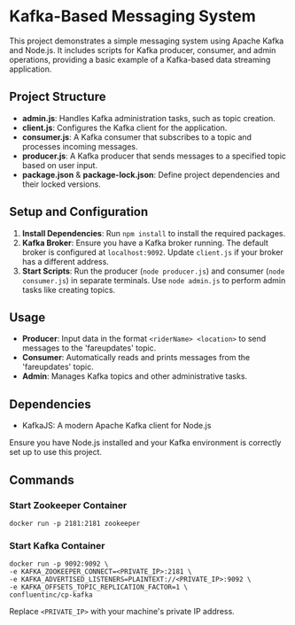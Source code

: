 
# Kafka-Based Messaging System

This project demonstrates a simple messaging system using Apache Kafka and Node.js. It includes scripts for Kafka producer, consumer, and admin operations, providing a basic example of a Kafka-based data streaming application.

## Project Structure

- **admin.js**: Handles Kafka administration tasks, such as topic creation.
- **client.js**: Configures the Kafka client for the application.
- **consumer.js**: A Kafka consumer that subscribes to a topic and processes incoming messages.
- **producer.js**: A Kafka producer that sends messages to a specified topic based on user input.
- **package.json** & **package-lock.json**: Define project dependencies and their locked versions.

## Setup and Configuration

1. **Install Dependencies**: Run `npm install` to install the required packages.
2. **Kafka Broker**: Ensure you have a Kafka broker running. The default broker is configured at `localhost:9092`. Update `client.js` if your broker has a different address.
3. **Start Scripts**: Run the producer (`node producer.js`) and consumer (`node consumer.js`) in separate terminals. Use `node admin.js` to perform admin tasks like creating topics.

## Usage

- **Producer**: Input data in the format `<riderName> <location>` to send messages to the 'fareupdates' topic.
- **Consumer**: Automatically reads and prints messages from the 'fareupdates' topic.
- **Admin**: Manages Kafka topics and other administrative tasks.

## Dependencies

- KafkaJS: A modern Apache Kafka client for Node.js

Ensure you have Node.js installed and your Kafka environment is correctly set up to use this project.

## Commands

### Start Zookeeper Container
```
docker run -p 2181:2181 zookeeper
```

### Start Kafka Container
```
docker run -p 9092:9092 \
-e KAFKA_ZOOKEEPER_CONNECT=<PRIVATE_IP>:2181 \
-e KAFKA_ADVERTISED_LISTENERS=PLAINTEXT://<PRIVATE_IP>:9092 \
-e KAFKA_OFFSETS_TOPIC_REPLICATION_FACTOR=1 \
confluentinc/cp-kafka
```

Replace `<PRIVATE_IP>` with your machine's private IP address.
